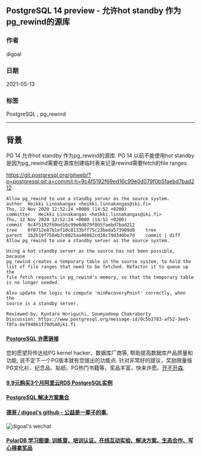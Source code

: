 ## PostgreSQL 14 preview - 允许hot standby 作为pg_rewind的源库  
  
### 作者  
digoal  
  
### 日期  
2021-05-13   
  
### 标签  
PostgreSQL , pg_rewind  
  
----  
  
## 背景  
  
PG 14 允许hot standby 作为pg_rewind的源库. PG 14 以前不能使用hot standby是因为pg_rewind需要在源库创建临时表来记录rewind需要fetch的file ranges.   
  
https://git.postgresql.org/gitweb/?p=postgresql.git;a=commit;h=9c4f5192f69ed16c99e0d079f0b5faebd7bad212  
  
```  
Allow pg_rewind to use a standby server as the source system.  
author	Heikki Linnakangas <heikki.linnakangas@iki.fi>	  
Thu, 12 Nov 2020 12:52:24 +0000 (14:52 +0200)  
committer	Heikki Linnakangas <heikki.linnakangas@iki.fi>	  
Thu, 12 Nov 2020 12:52:24 +0000 (14:52 +0200)  
commit	9c4f5192f69ed16c99e0d079f0b5faebd7bad212  
tree	0f0712e87b1ef10c8133bff75c23beda573909d8	tree  
parent	1b2b19f7584b7c0025aa40862cd38c79d340be7d	commit | diff  
Allow pg_rewind to use a standby server as the source system.  
  
Using a hot standby server as the source has not been possible, because  
pg_rewind creates a temporary table in the source system, to hold the  
list of file ranges that need to be fetched. Refactor it to queue up the  
file fetch requests in pg_rewind's memory, so that the temporary table  
is no longer needed.  
  
Also update the logic to compute 'minRecoveryPoint' correctly, when the  
source is a standby server.  
  
Reviewed-by: Kyotaro Horiguchi, Soumyadeep Chakraborty  
Discussion: https://www.postgresql.org/message-id/0c5b3783-af52-3ee5-f8fa-6e794061f70d%40iki.fi  
```  
    
  
#### [PostgreSQL 许愿链接](https://github.com/digoal/blog/issues/76 "269ac3d1c492e938c0191101c7238216")
您的愿望将传达给PG kernel hacker、数据库厂商等, 帮助提高数据库产品质量和功能, 说不定下一个PG版本就有您提出的功能点. 针对非常好的提议，奖励限量版PG文化衫、纪念品、贴纸、PG热门书籍等，奖品丰富，快来许愿。[开不开森](https://github.com/digoal/blog/issues/76 "269ac3d1c492e938c0191101c7238216").  
  
  
#### [9.9元购买3个月阿里云RDS PostgreSQL实例](https://www.aliyun.com/database/postgresqlactivity "57258f76c37864c6e6d23383d05714ea")
  
  
#### [PostgreSQL 解决方案集合](https://yq.aliyun.com/topic/118 "40cff096e9ed7122c512b35d8561d9c8")
  
  
#### [德哥 / digoal's github - 公益是一辈子的事.](https://github.com/digoal/blog/blob/master/README.md "22709685feb7cab07d30f30387f0a9ae")
  
  
![digoal's wechat](../pic/digoal_weixin.jpg "f7ad92eeba24523fd47a6e1a0e691b59")
  
  
#### [PolarDB 学习图谱: 训练营、培训认证、在线互动实验、解决方案、生态合作、写心得拿奖品](https://www.aliyun.com/database/openpolardb/activity "8642f60e04ed0c814bf9cb9677976bd4")
  
